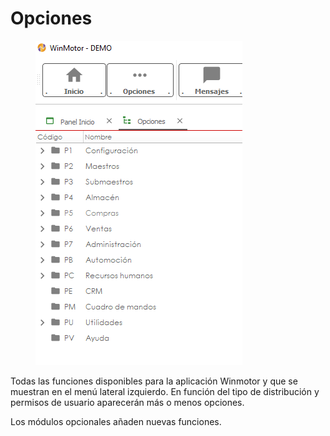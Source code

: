 # Opciones

<figure><img src="../../../.gitbook/assets/imagen (2).png" alt=""><figcaption></figcaption></figure>

Todas las funciones disponibles para la aplicación Winmotor y que se muestran en el menú lateral izquierdo. En función del tipo de distribución y permisos de usuario aparecerán más o menos opciones.

Los módulos opcionales añaden nuevas funciones.
